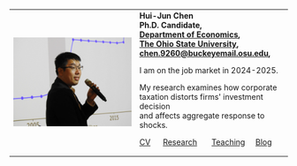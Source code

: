 <table border=0 width="100%" ID="Table2" style="margin: 10px;">
    <tr>
        <td align="center">
            <!--<a href="pix/ChenHuiJun.webp"><img SRC="pix/ChenHuiJun.webp" style="max-height:300px; max-width=300px"></a>-->
            <a href="pix/HJC_TER.webp"><img SRC="pix/HJC_TER.webp" style="max-height:300px; max-width=100px"></a>
        </td>
        <td align="left">
            <b>Hui-Jun Chen</b><br>
            <b>Ph.D. Candidate,</b><br>
            <b><a href="https://economics.osu.edu/"> Department of Economics</a>, </b><br>
            <b><a href="http://www.osu.edu"> The Ohio State University</a>, </b><br>
            <b><a href="mailto:chen.9260@buckeyemail.osu.edu">chen.9260@buckeyemail.osu.edu</a>, </b><br>
            <!--<b>307 Arps Hall, 1945 N High St </b><br>-->
            <!--<b>Columbus, Ohio, USA 43210</b>-->
            <p>I am on the job market in 2024-2025.</p>
            <p>My research examines how corporate  <br>
            taxation distorts firms' investment decision <br>
            and affects aggregate response to shocks.</p>
            <p><a href="pdf/HJChenCV/HJChen-CV.pdf">CV</a> &nbsp; &nbsp; &nbsp;<a href="research.html">Research</a> &nbsp;  &nbsp;  &nbsp; <a href="teaching.html">Teaching</a>&nbsp; &nbsp; &nbsp;<a href="blog.html">Blog</a></p>
        </td>
    </tr>
</table>

